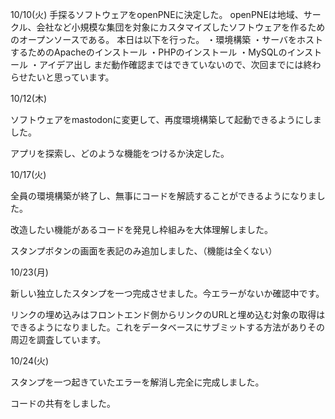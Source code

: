 10/10(火)
手探るソフトウェアをopenPNEに決定した。
openPNEは地域、サークル、会社など小規模な集団を対象にカスタマイズしたソフトウェアを作るためのオープンソースである。
本日は以下を行った。
・環境構築
    ・サーバをホストするためのApacheのインストール
    ・PHPのインストール
    ・MySQLのインストール
・アイデア出し
まだ動作確認まではできていないので、次回までには終わらせたいと思っています。


10/12(木)

ソフトウェアをmastodonに変更して、再度環境構築して起動できるようにしました。

アプリを探索し、どのような機能をつけるか決定した。




10/17(火)

全員の環境構築が終了し、無事にコードを解読することができるようになりました。

改造したい機能があるコードを発見し枠組みを大体理解しました。

スタンプボタンの画面を表記のみ追加しました、（機能は全くない）



10/23(月)

新しい独立したスタンプを一つ完成させました。今エラーがないか確認中です。

リンクの埋め込みはフロントエンド側からリンクのURLと埋め込む対象の取得はできるようになりました。これをデータベースにサブミットする方法がありその周辺を調査しています。


10/24(火)

スタンプを一つ起きていたエラーを解消し完全に完成しました。

コードの共有をしました。
